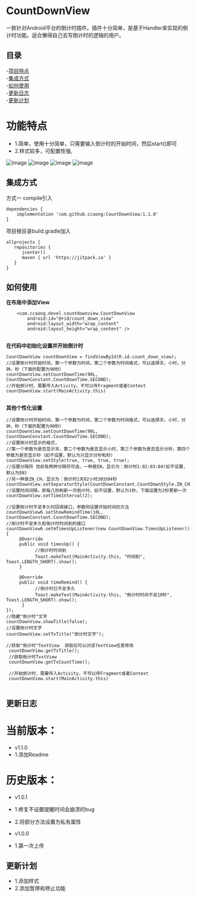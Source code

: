 # CountDownView
一款针对Android平台的倒计时插件。插件十分简单，是基于Handler来实现的倒计时功能。适合懒得自己去写倒计时的逻辑的用户。

## 目录
-[项目特点](#项目特点)<br>
-[集成方式](#集成方式)<br>
-[如何使用](#如何使用)<br>
-[更新日志](#更新日志)<br>
-[更新计划](#更新计划)<br>

# 功能特点

* 1.简单，使用十分简单，只需要输入倒计时的开始时间，然后start()即可
* 2.样式较多，可配置性强,

![image](https://github.com/ccaong/CountDownView/tree/master/image/1.jpg)
![image](https://github.com/ccaong/CountDownView/tree/master/image/2.jpg)
![image](https://github.com/ccaong/CountDownView/tree/master/image/3.jpg)
![image](https://github.com/ccaong/CountDownView/tree/master/image/4.jpg)

## 集成方式

方式一 compile引入

```
dependencies {
    implementation 'com.github.ccaong:CountDownView:1.1.0'
}

```

项目根目录build.gradle加入

```
allprojects {
   repositories {
      jcenter()
      maven { url 'https://jitpack.io' }
   }
}
```

## 如何使用


******在布局中添加View******       
```
    <com.ccaong.devel.countdownview.CountDownView
        android:id="@+id/count_down_view"
        android:layout_width="wrap_content"
        android:layout_height="wrap_content" />
       
```

******在代码中初始化设置并开始倒计时******     
```
CountDownView countDownView = findViewById(R.id.count_down_view);
//设置倒计时开始时间，第一个参数为时间，第二个参数为时间格式，可以选择天，小时，分钟，秒（下面的配置为90秒）
countDownView.setCountDownTime(90L, CountDownConstant.CountDownTime.SECOND);
//开始倒计时，需要传入Activity，不可以传Fragment或者Context
countDownView.start(MainActivity.this)
       
```

******其他个性化设置******    
```
//设置倒计时开始时间，第一个参数为时间，第二个参数为时间格式，可以选择天，小时，分钟，秒（下面的配置为90秒）
countDownView.setCountDownTime(90L, CountDownConstant.CountDownTime.SECOND);
//设置倒计时显示的格式，
//第一个参数为是否显示天，第二个参数为是否显示小时，第三个参数为是否显示分秒，第四个参数为是否显示秒（如不设置，默认为只显示分秒和秒）
countDownView.setStyle(true, true, true, true);
//设置分隔符 目前有两种分隔符可选，一种是EN，显示为：倒计时1:02:03:04(如不设置，默认为EN)
//另一种是ZN_CH，显示为：倒计时1天02小时30分04秒
countDownView.setSeparatorStyle(CountDownConstant.CountDownStyle.ZN_CH);
//设置时间间隔，即每几秒刷新一次倒计时，如不设置，默认为1秒，下面设置为2秒更新一次
countDownView.setTimeInterval(2);

//设置倒计时不足多久时回调接口，参数同设置开始时间的方法
countDownView6.setShowRemindTime(10L, CountDownConstant.CountDownTime.SECOND);
//倒计时不足多久和倒计时时间到的接口
countDownView6.setmTimesUpListener(new CountDownView.TimesUpListener() {
     @Override
     public void timesUp() {
           //倒计时时间到
           Toast.makeText(MainActivity.this, "时间到", Toast.LENGTH_SHORT).show();
     }

     @Override
     public void timeRemind() {
           //倒计时已不足多久
           Toast.makeText(MainActivity.this, "倒计时时间不足10秒", Toast.LENGTH_SHORT).show();
      }
});
//隐藏"倒计时"文字
countDownView.showTitle(false);
//设置倒计时文字
countDownView.setTvTitle("倒计时文字");

//获取"倒计时"TextView  获取后可以对该TextView任意修改
 countDownView.getTvTitle();
 //获取倒计时TvxtView
 countDownView.getTvCountTime();
 
 //开始倒计时，需要传入Activity，不可以传Fragment或者Context
 countDownView.start(MainActivity.this)
 
```

## 更新日志

# 当前版本：
* v1.1.0
* 1.添加Readme

# 历史版本：
* v1.0.1
* 1.修复不设置提醒时间会崩溃的bug
* 2.将部分方法设置为私有属性

* v1.0.0
* 1.第一次上传


## 更新计划
* 1.添加样式
* 2.添加暂停和停止功能